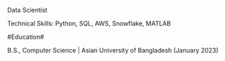 Data Scientist

Technical Skills: Python, SQL, AWS, Snowflake, MATLAB

#Education#

B.S., Computer Science | Asian University of Bangladesh (January 2023)
